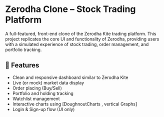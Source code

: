 # Zerodha Clone – Stock Trading Platform

A full-featured, front-end clone of the Zerodha Kite trading platform. This project replicates the core UI and functionality of Zerodha, providing 
users with a simulated experience of stock trading, order management, and portfolio tracking.

## 🚀 Features

- Clean and responsive dashboard similar to Zerodha Kite
- Live (or mock) market data display
- Order placing (Buy/Sell)
- Portfolio and holding tracking
- Watchlist management
- Interactive charts using [DoughnoutCharts , vertical Graphs]
- Login & Sign-up flow (UI only)
